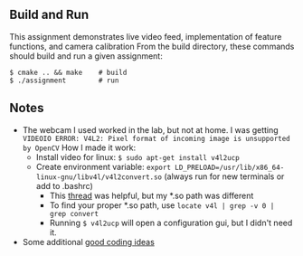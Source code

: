 Build and Run
---
This assignment demonstrates live video feed, implementation of feature functions, and camera calibration
From the build directory, these commands should build and run a given assignment:
```
$ cmake .. && make    # build
$ ./assignment        # run
```

Notes
---
 * The webcam I used worked in the lab, but not at home. I was getting `VIDEOIO ERROR: V4L2: Pixel format of incoming image is unsupported by OpenCV` How I made it work:
    * Install video for linux: `$ sudo apt-get install v4l2ucp`
    * Create environment variable: `export LD_PRELOAD=/usr/lib/x86_64-linux-gnu/libv4l/v4l2convert.so` (always run for new terminals or add to .bashrc)
        * This [thread](https://www.linuxquestions.org/questions/programming-9/opencv-pixel-format-of-incoming-image-is-unsupported-by-opencv-842801/) was helpful, but my *.so path was different
        * To find your proper *.so path, use `locate v4l | grep -v 0 | grep convert`
        * Running `$ v4l2ucp` will open a configuration gui, but I didn't need it.
 * Some additional [good coding ideas](http://answers.opencv.org/question/42508/videoio-error-pixel-format-unsupported/)
